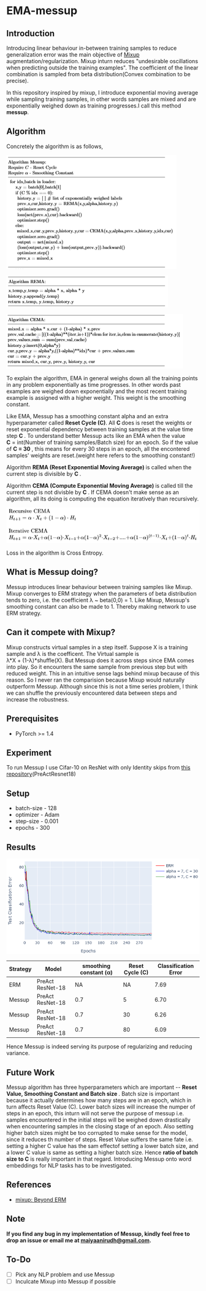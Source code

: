 # EMA-messup

## Introduction
Introducing linear behaviour in-between training samples to reduce generalization error was the main objective of <a href = 'https://arxiv.org/pdf/1710.09412.pdf'>Mixup <a/> augmentation/regularization. Mixup inturn reduces "undesirable oscillations when predicting outside the training examples". The coefficient of the linear combination is sampled from beta distribution(Convex combination to be precise). 

In this repository inspired by mixup, I introduce exponential moving average while sampling training samples, in other words samples are mixed and are exponentially weighed down as training progresses.I call this method <b>messup</b>.

## Algorithm
Concretely the algorithm is as follows,

![alt-text-1](images/MessupAlgorithm.PNG "i1")

![alt-text-2](images/RemaAlgorithm.png "i2")

![alt-text-3](images/CemaAlgorithm.png "i3")

To explain the algorithm, EMA in general weighs down all the training points in any problem exponentially as time progresses. In other words past examples are weighed down exponentially and the most recent training example is assigned with a higher weight. This weight is the smoothing constant.

Like EMA, Messup has a smoothing constant alpha and an extra hyperparameter called <b>Reset Cycle (C)</b>. All <b> C </b> does is reset the weights or reset exponential dependency between training samples at the value time step <b> C </b>. To understand better Messup acts like an EMA when the value <br> <b>C</b> = int(Number of training samples/Batch size) for an epoch. So if the value of <b> C = 30 </b>, this means for every 30 steps in an epoch, all the encontered samples' weights are reset.(weight here refers to the smoothing constant!) 

Algorithm <b> REMA (Reset Exponential Moving Average) </b> is called when the current step is divisible by <b> C </b>.

Algorithm <b> CEMA (Compute Exponential Moving Average) </b> is called till the current step is not divisble by <b> C </b>. If CEMA doesn't make sense as an algorithm, all its doing is computing the equation iteratively than recursively.

![alt-text-4](images/RecIter.PNG "i4")

Loss in the algorithm is Cross Entropy.
## What is Messup doing?

Messup introduces linear behaviour between training samples like Mixup. Mixup converges to ERM strategy when the parameters of beta distribution tends to zero, i.e. the coefficient λ ~ beta(0,0) = 1. Like Mixup, Messup's smoothing constant can also be made to 1. Thereby making network to use ERM strategy.

## Can it compete with Mixup?

Mixup constructs virtual samples in a step itself. Suppose X is a training sample and λ is the coefficent. The Virtual sample is <br>
λ\*X + (1-λ)\*shuffle(X). But Messup does it across steps since EMA comes into play. So it encounters the same sample from previous step but with reduced weight. This in an intuitive sense lags behind mixup because of this reason. So I never ran the comparision because Mixup would naturally outperform Messup. Although since this is not a time series problem, I think we can shuffle the previously encountered data between steps and increase the robustness.

## Prerequisites

- PyTorch >= 1.4

## Experiment

To run Messup I use Cifar-10 on ResNet with only Identity skips from <a href = "https://github.com/kuangliu/pytorch-cifar">this repository</a>(PreActResnet18)<br>

## Setup

- batch-size - 128
- optimizer - Adam
- step-size - 0.001
- epochs - 300

## Results

![alt-text-5](images/test_acc.png "i5")


| Strategy| Model   | smoothing constant (α) | Reset Cycle (C) | Classification Error  |
|-------- | ------- | ---------- | ---------  | ---------  |
|ERM| PreAct ResNet-18 | NA | NA |  7.69 |
|Messup| PreAct ResNet-18 | 0.7 | 5 |  6.70 |
|Messup| PreAct ResNet-18| 0.7| 30 | 6.26 |
|Messup| PreAct ResNet-18| 0.7| 80 | 6.09 |

Hence Messup is indeed serving its purpose of regularizing and reducing variance.


## Future Work
Messup algorithm has three hyperparameters which are important -- <b> Reset Value, Smoothing Constant and Batch size </b>. Batch size is important because it actually determines how many steps are in an epoch, which in turn affects Reset Value (C). Lower batch sizes will increase the numper of steps in an epoch, this inturn will not serve the purpose of messup i.e. samples encountered in the initial steps will be weighed down drastically when encountering samples in the closing stage of an epoch. Also setting higher batch sizes might be too corrupted to make sense for the model, since it reduces th number of steps. Reset Value suffers the same fate i.e. setting a higher C value has the sam effectof setting a lower batch size, and a lower C value is same as setting a higher batch size. Hence <b>ratio of batch size to C</b> is really important in that regard. Introducing Messup onto word embeddings for NLP tasks has to be investigated. 

## References

- <a href = "https://arxiv.org/pdf/1710.09412.pdf">mixup: Beyond ERM</a>

## Note
<b>If you find any bug in my implementation of Messup, kindly feel free to drop an issue or email me at maiyaanirudh@gmail.com.</b>
## To-Do
- [ ] Pick any NLP problem and use Messup
- [ ] Inculcate Mixup into Messup if possible
